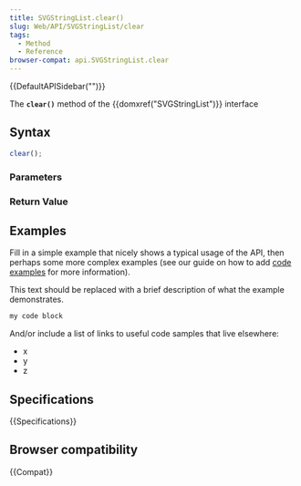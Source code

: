 ```yaml
---
title: SVGStringList.clear()
slug: Web/API/SVGStringList/clear
tags:
  - Method
  - Reference
browser-compat: api.SVGStringList.clear
---
```

{{DefaultAPISidebar("")}}

The **`clear()`** method of the {{domxref("SVGStringList")}} interface 

## Syntax

```js
clear();
```

### Parameters



### Return Value



## Examples

Fill in a simple example that nicely shows a typical usage of the API, then perhaps some more complex examples (see our guide on how to add [code examples](/en-US/docs/MDN/Contribute/Structures/Code_examples) for more information).

This text should be replaced with a brief description of what the example demonstrates.

```js
my code block
```

And/or include a list of links to useful code samples that live elsewhere:

*   x
*   y
*   z

## Specifications

{{Specifications}}

## Browser compatibility

{{Compat}}

